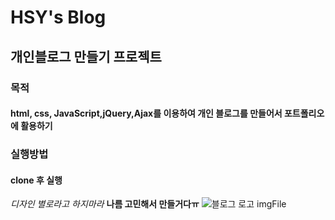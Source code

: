 HSY's Blog
==================================================
## 개인블로그 만들기 프로젝트
### 목적
#### html, css, JavaScript,jQuery,Ajax를 이용하여 개인 블로그를 만들어서 포트폴리오에 활용하기
### 실행방법
#### clone 후 실행
_디자인 별로라고 하지마라_ **나름 고민해서 만들거다ㅠ**
![블로그 로고 imgFile](https://drive.google.com/file/d/1FJS5MFnygdlYFLHOkZqDmdMSa3KCieT8/view?usp=sharing)  
